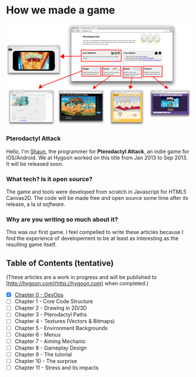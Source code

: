 How we made a game
==================

![hub](img/hub.png)

### Pterodactyl Attack

Hello, I'm [Shaun](http://twitter.com/shaunewilliams), the programmer for
__Pterodactyl Attack__, an indie game for iOS/Android.  We at Hygoon worked on
this title from Jan 2013 to Sep 2013.  It will be released soon.

### What tech?  Is it open source?

The game and tools were developed from scratch in Javascript for HTML5
Canvas2D.  The code will be made free and open source some time after its
release, a la _id software_.

### Why are you writing so much about it?

This was our first game.  I feel compelled to write these articles because I
find the experience of developement to be at least as interesting as the
resulting game itself.

## Table of Contents (tentative)

(These articles are a work in progress and will be published to
[http://hygoon.com](http://hygoon.com) when completed.)

- [X] [Chapter 0 - DevOps](devops.md)
- [ ] Chapter 1 - Core Code Structure
- [ ] Chapter 2 - Drawing in 2D/3D
- [ ] Chapter 3 - Pterodactyl Paths
- [ ] Chapter 4 - Textures (Vectors & Bitmaps)
- [ ] Chapter 5 - Environment Backgrounds
- [ ] Chapter 6 - Menus
- [ ] Chapter 7 - Aiming Mechanic
- [ ] Chapter 8 - Gameplay Design
- [ ] Chapter 9 - The tutorial
- [ ] Chapter 10 - The surprise
- [ ] Chapter 11 - Stress and its impacts
